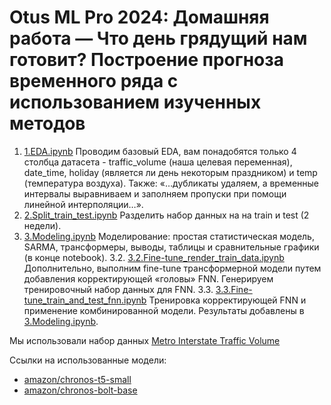 Otus ML Pro 2024: Домашняя работа — Что день грядущий нам готовит? Построение прогноза временного ряда с использованием изученных методов
=================

1. [1.EDA.ipynb](1.EDA.ipynb) Проводим базовый EDA, вам понадобятся только 4 столбца датасета - traffic_volume (наша целевая переменная), date_time, holiday (является ли день некоторым праздником) и temp (температура воздуха). Также: «…дубликаты удаляем, а временные интервалы выравниваем и заполняем пропуски при помощи линейной интерполяции…».
2. [2.Split_train_test.ipynb](2.Split_train_test.ipynb) Разделить набор данных на на train и test (2 недели).
3. [3.Modeling.ipynb](3.Modeling.ipynb) Моделирование: простая статистическая модель, SARMA, трансформеры, выводы, таблицы и сравнительные графики (в конце notebook).
3.2. [3.2.Fine-tune_render_train_data.ipynb](3.2.Fine-tune_render_train_data.ipynb) Дополнительно, выполним fine-tune трансформерной модели путем добавления корректирующей «головы» FNN. Генерируем тренировочный набор данных для FNN.
3.3. [3.3.Fine-tune_train_and_test_fnn.ipynb](3.3.Fine-tune_train_and_test_fnn.ipynb) Тренировка корректирующей FNN и применение комбинированной модели. Результаты добавлены в [3.Modeling.ipynb](3.Modeling.ipynb).

Мы использовали набор данных [Metro Interstate Traffic Volume](https://archive.ics.uci.edu/dataset/492/metro+interstate+traffic+volume)

Ссылки на использованные модели:
- [amazon/chronos-t5-small](https://huggingface.co/amazon/chronos-t5-small)
- [amazon/chronos-bolt-base](https://huggingface.co/amazon/chronos-bolt-base)

